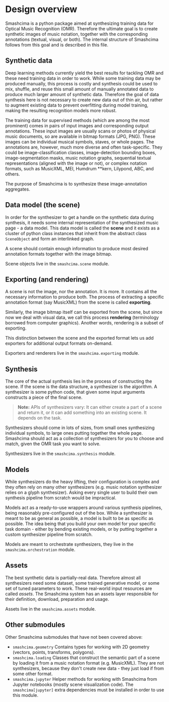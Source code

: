 # Design overview

Smashcima is a python package aimed at synthesizing training data for Optical Music Recognition (OMR). Therefore the ultimate goal is to create synthetic images of music notation, together with the corresponding annotations (textual, visual, or both). The internal structure of Smashcima follows from this goal and is described in this file.


## Synthetic data

Deep learning methods currently yield the best results for tackling OMR and these need training data in order to work. While some training data may be produced manually, this process is costly and synthesis could be used to mix, shuffle, and reuse this small amount of manually annotated data to produce much larger amount of synthetic data. Therefore the goal of data synthesis here is not necessary to create new data out of thin air, but rather to augment existing data to prevent overfitting during model training, making the resulting recognition models more robust.

The training data for supervised methods (which are among the most prominent) comes in pairs of input images and corresponding output annotations. These input images are usually scans or photos of physical music documents, so are available in bitmap formats (JPG, PNG). These images can be individual musical symbols, staves, or whole pages. The annotations are, however, much more diverse and often task-specific. They could be image-classification classes, image-detection bounding boxes, image-segmentation masks, music notation graphs, sequential textual representations (aligned with the image or not), or complex notation formats, such as MusicXML, MEI, Humdrum \*\*kern, Lilypond, ABC, and others.

The purpose of Smashcima is to synthesize these image-annotation aggregates.


## Data model (the scene)

In order for the synthesizer to get a handle on the synthetic data during synthesis, it needs some internal representation of the synthesized music page - a data model. This data model is called the **scene** and it exists as a cluster of python class instances that inherit from the abstract class `SceneObject` and form an interlinked graph.

A scene should contain enough information to produce most desired annotation formats together with the image bitmap.

Scene objects live in the `smashcima.scene` module.


## Exporting (and rendering)

A scene is not the image, nor the annotation. It is more. It contains all the necessary information to produce both. The process of extracting a specific annotation format (say MusicXML) from the scene is called **exporting**.

Similarly, the image bitmap itself can be exported from the scene, but since now we deal with visual data, we call this process **rendering** (terminology borrowed from computer graphics). Another words, rendering is a subset of exporting.

This distinction between the scene and the exported format lets us add exporters for additional output formats on-demand.

Exporters and renderers live in the `smashcima.exporting` module.


## Synthesis

The core of the actual synthesis lies in the process of constructing the scene. If the scene is the data structure, a synthesizer is the algorithm. A synthesizer is some python code, that given some input arguments constructs a piece of the final scene.

> **Note:** APIs of synthesizers vary: It can either create a part of a scene and return it, or it can add something into an existing scene. It depends on the task.

Synthesizers should come in lots of sizes, from small ones synthesizing individual symbols, to large ones putting together the whole page. Smashcima should act as a collection of synthesizers for you to choose and match, given the OMR task you want to solve.

Synthesizers live in the `smashcima.synthesis` module.


## Models

While synthesizers do the heavy lifting, their configuration is complex and they often rely on many other synthesizers (e.g. music notation synthesizer relies on a glyph synthesizer). Asking every single user to build their own synthesis pipeline from scratch would be impractical.

Models act as a ready-to-use wrappers around various synthesis pipelines, being reasonably pre-configured out of the box. While a synthesizer is meant to be as general as possible, a model is built to be as specific as possible. The idea being that you build your own model for your specific task domain - either by bending existing models, or by putting together a custom synthesizer pipeline from scratch.

Models are meant to orchestrate synthesizers, they live in the `smashcima.orchestration` module.


## Assets

The best synthetic data is partially-real data. Therefore almost all synthesizers need some dataset, some trained generative model, or some set of tuned parameters to work. These real-world input resources are called *assets*. The Smashcima system has an assets layer responsible for their definition, download, preparation and usage.

Assets live in the `smashcima.assets` module.


## Other submodules

Other Smashcima submodules that have not been covered above:

- `smashcima.geometry` Contains types for working with 2D geometry (vectors, points, transforms, polygons).
- `smashcima.loading` Classes that construct the semantic part of a scene by loading it from a music notation format (e.g. MusicXML). They are not synthesizers, because they don't create new data - they just load if from some other format.
- `smashcima.jupyter` Helper methods for working with Smashcima from Jupyter notebooks (mostly scene visualization code). The `smashcima[jupyter]` extra dependencies must be installed in order to use this module.
